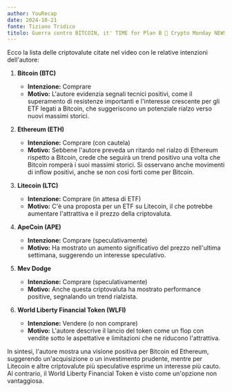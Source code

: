 ```yaml
---
author: YouRecap
date: 2024-10-21
fonte: Tiziano Tridico
titolo: Guerra contro BITCOIN, it' TIME for Plan B 🫵 Crypto Monday NEWS w42/'24
---
```


Ecco la lista delle criptovalute citate nel video con le relative intenzioni dell'autore:

1. **Bitcoin (BTC)**
   - **Intenzione:** Comprare
   - **Motivo:** L'autore evidenzia segnali tecnici positivi, come il superamento di resistenze importanti e l'interesse crescente per gli ETF legati a Bitcoin, che suggeriscono un potenziale rialzo verso nuovi massimi storici.

2. **Ethereum (ETH)**
   - **Intenzione:** Comprare (con cautela)
   - **Motivo:** Sebbene l'autore preveda un ritardo nel rialzo di Ethereum rispetto a Bitcoin, crede che seguirà un trend positivo una volta che Bitcoin romperà i suoi massimi storici. Si osservano anche movimenti di inflow positivi, anche se non così forti come per Bitcoin.

3. **Litecoin (LTC)**
   - **Intenzione:** Comprare (in attesa di ETF)
   - **Motivo:** C'è una proposta per un ETF su Litecoin, il che potrebbe aumentare l'attrattiva e il prezzo della criptovaluta.

4. **ApeCoin (APE)**
   - **Intenzione:** Comprare (speculativamente)
   - **Motivo:** Ha mostrato un aumento significativo del prezzo nell'ultima settimana, suggerendo un interesse speculativo.

5. **Mev Dodge**
   - **Intenzione:** Comprare (speculativamente)
   - **Motivo:** Anche questa criptovaluta ha mostrato performance positive, segnalando un trend rialzista.

6. **World Liberty Financial Token (WLFI)**
   - **Intenzione:** Vendere (o non comprare)
   - **Motivo:** L'autore descrive il lancio del token come un flop con vendite sotto le aspettative e limitazioni che ne riducono l'attrattiva.

In sintesi, l'autore mostra una visione positiva per Bitcoin ed Ethereum, suggerendo un'acquisizione o un investimento prudente, mentre per Litecoin e altre criptovalute più speculative esprime un interesse più cauto. Al contrario, il World Liberty Financial Token è visto come un'opzione non vantaggiosa.
